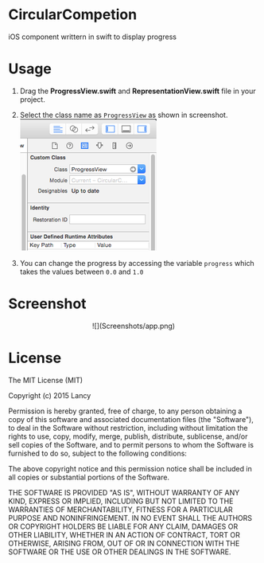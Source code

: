 # CircularCompetion
iOS component writtern in swift to display progress 

Usage
========
1. Drag the <b>ProgressView.swift</b> and <b>RepresentationView.swift</b> file in your project.

2. Select the class name as `ProgressView` as shown in screenshot.      
![](Screenshots/custom_class.png)

3. You can change the progress by accessing the variable `progress` which takes the values between `0.0` and `1.0`

Screenshot
========
<center>![](Screenshots/app.png)</center>

License
========
The MIT License (MIT)

Copyright (c) 2015 Lancy

Permission is hereby granted, free of charge, to any person obtaining a copy
of this software and associated documentation files (the "Software"), to deal
in the Software without restriction, including without limitation the rights
to use, copy, modify, merge, publish, distribute, sublicense, and/or sell
copies of the Software, and to permit persons to whom the Software is
furnished to do so, subject to the following conditions:

The above copyright notice and this permission notice shall be included in
all copies or substantial portions of the Software.

THE SOFTWARE IS PROVIDED "AS IS", WITHOUT WARRANTY OF ANY KIND, EXPRESS OR
IMPLIED, INCLUDING BUT NOT LIMITED TO THE WARRANTIES OF MERCHANTABILITY,
FITNESS FOR A PARTICULAR PURPOSE AND NONINFRINGEMENT. IN NO EVENT SHALL THE
AUTHORS OR COPYRIGHT HOLDERS BE LIABLE FOR ANY CLAIM, DAMAGES OR OTHER
LIABILITY, WHETHER IN AN ACTION OF CONTRACT, TORT OR OTHERWISE, ARISING FROM,
OUT OF OR IN CONNECTION WITH THE SOFTWARE OR THE USE OR OTHER DEALINGS IN
THE SOFTWARE.
